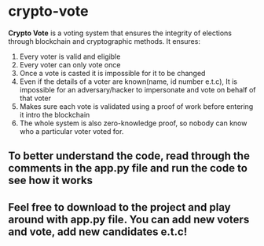 # crypto-vote
**Crypto Vote** is a voting system that ensures the integrity of elections through blockchain and cryptographic methods.
It ensures:
1) Every voter is valid and eligible
2) Every voter can only vote once
3) Once a vote is casted it is impossible for it to be changed
4) Even if the details of a voter are known(name, id number e.t.c), It is impossible for an adversary/hacker to impersonate and vote on behalf of that voter
5) Makes sure each vote is validated using a proof of work before entering it intro the blockchain
6) The whole system is also zero-knowledge proof, so nobody can know who a particular voter voted for.


## To better understand the code, read through the comments in the **app.py** file and run the code to see how it works
## Feel free to download to the project and play around with app.py file. You can add new voters and vote, add new candidates e.t.c!
